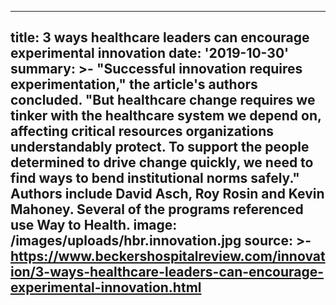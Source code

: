 ---
title: 3 ways healthcare leaders can encourage experimental innovation
date: '2019-10-30'
summary: >-
  "Successful innovation requires experimentation," the article's authors
  concluded. "But healthcare change requires we tinker with the healthcare
  system we depend on, affecting critical resources organizations understandably
  protect. To support the people determined to drive change quickly, we need to
  find ways to bend institutional norms safely." Authors include David Asch, Roy
  Rosin and Kevin Mahoney. Several of the programs referenced use Way to Health.
image: /images/uploads/hbr.innovation.jpg
source: >-
  https://www.beckershospitalreview.com/innovation/3-ways-healthcare-leaders-can-encourage-experimental-innovation.html
----

